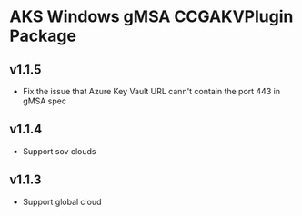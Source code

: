 # AKS Windows gMSA CCGAKVPlugin Package

## v1.1.5

- Fix the issue that Azure Key Vault URL cann't contain the port 443 in gMSA spec

## v1.1.4

- Support sov clouds

## v1.1.3

- Support global cloud
